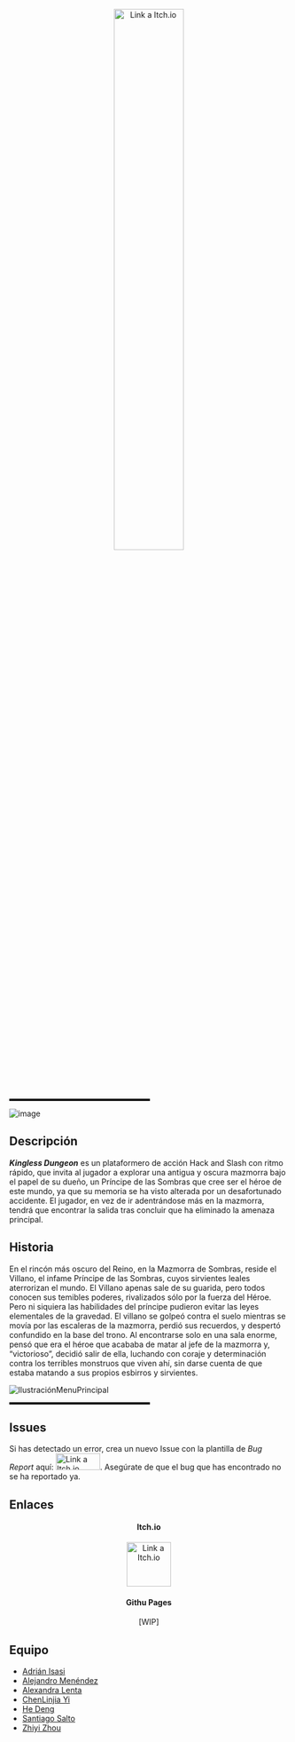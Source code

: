 <p align="center">
<img src="https://github.com/user-attachments/assets/54c336d5-4cbe-4c7e-8698-a0d6921861b6" alt="Link a Itch.io" style="width:50%;height:50%">
</p>
<hr style="border: 1px solid #000; width: 50%; height: 2px;">

![image](https://github.com/user-attachments/assets/56ea0bd9-c08a-45a6-b00e-8f0bca767631)

## Descripción
***Kingless Dungeon*** es un plataformero de acción Hack and Slash con ritmo rápido, que invita al jugador a explorar una antigua y oscura mazmorra bajo el papel de su dueño, un Príncipe de las Sombras que cree ser el héroe de este mundo, ya que su memoria se ha visto alterada por un desafortunado accidente. El jugador, en vez de ir adentrándose más en la mazmorra, tendrá que encontrar la salida tras concluir que ha eliminado la amenaza principal. 

## Historia 
En el rincón más oscuro del Reino, en la Mazmorra de Sombras, reside el Villano, el infame Príncipe de las Sombras, cuyos sirvientes leales aterrorizan el mundo. El Villano apenas sale de su guarida, pero todos conocen sus temibles poderes, rivalizados sólo por la fuerza del Héroe.
Pero ni siquiera las habilidades del príncipe pudieron evitar las leyes elementales de la gravedad. El villano se golpeó contra el suelo mientras se movía por las escaleras de la mazmorra, perdió sus recuerdos, y despertó confundido en la base del trono. Al encontrarse solo en una sala enorme, pensó que era el héroe que acababa de matar al jefe de la mazmorra y, “victorioso”, decidió salir de ella, luchando con coraje y determinación contra los terribles monstruos que viven ahí, sin darse cuenta de que estaba matando a sus propios esbirros y sirvientes.

![IlustraciónMenuPrincipal](https://github.com/user-attachments/assets/66637d51-c543-4643-bb49-1d99353f1ff1)

<hr style="border: 1px solid #000; width: 50%; height: 2px;">

## Issues
Si has detectado un error, crea un nuevo Issue con la plantilla de *Bug Report* aquí: <a href="https://github.com/Proyectos1-FDI-UCM/c2425-Grupo03/issues"><img src="https://github.com/user-attachments/assets/57153cf5-d9c0-459d-97b4-0e61efc2e9d9" alt="Link a Itch.io" style="width:80px;height:30px;"></a>. Asegúrate de que el bug que has encontrado no se ha reportado ya.

## Enlaces
<h4 align="center">Itch.io</h4>

<p align="center">
<a href="https://cr00kie.itch.io/kingless-dungeon"><img src="https://static.itch.io/images/itchio-textless-white.svg" alt="Link a Itch.io" style="width:80px;height:80px;text-align: center;"></a>
</p>

<h4 align="center">Githu Pages</h4>
<p align="center"> [WIP] </p>

## Equipo
- [Adrián Isasi](https://github.com/Cr00kie)
- [Alejandro Menéndez](https://github.com/Alexscratch1)
- [Alexandra Lenta](https://github.com/AlexaLen1)
- [ChenLinjia Yi](https://github.com/Ghost-y1)
- [He Deng](https://github.com/A2stedB)
- [Santiago Salto](https://github.com/SantiagoSalto)
- [Zhiyi Zhou](https://github.com/Zhiyi1223)
